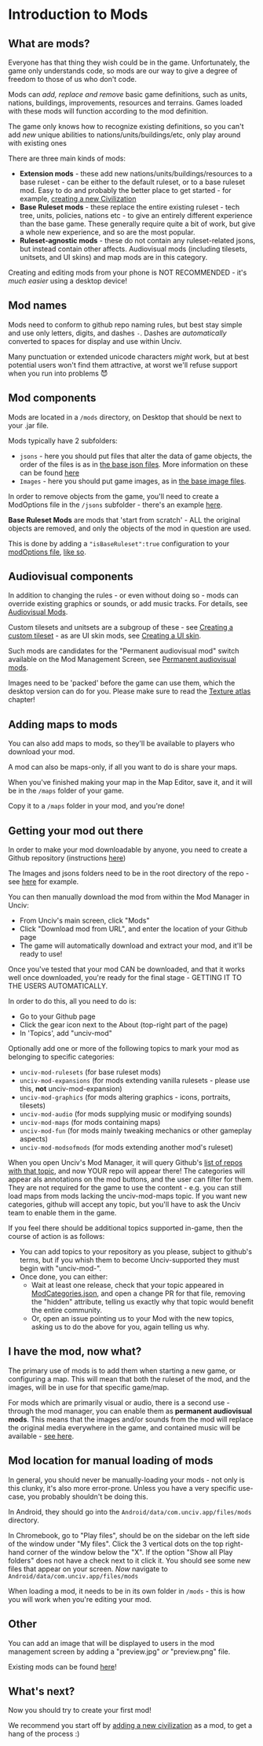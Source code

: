 # Introduction to Mods

## What are mods?

Everyone has that thing they wish could be in the game.
Unfortunately, the game only understands code, so mods are our way to give a degree of freedom to those of us who don't code.

Mods can *add, replace and remove* basic game definitions, such as units, nations, buildings, improvements, resources and terrains.
Games loaded with these mods will function according to the mod definition.

The game only knows how to recognize existing definitions, so you can't add *new* unique abilities to nations/units/buildings/etc, only play around with existing ones

There are three main kinds of mods:

-   **Extension mods** - these add new nations/units/buildings/resources to a base ruleset - can be either to the default ruleset, or to a base ruleset mod. Easy to do and probably the better place to get started - for example, [creating a new Civilization](Making-a-new-Civilization.md)
-   **Base Ruleset mods** - these replace the entire existing ruleset - tech tree, units, policies, nations etc - to give an entirely different experience than the base game. These generally require quite a bit of work, but give a whole new experience, and so are the most popular.
-   **Ruleset-agnostic mods** - these do not contain any ruleset-related jsons, but instead contain other affects. Audiovisual mods (including tilesets, unitsets, and UI skins) and map mods are in this category.

Creating and editing mods from your phone is NOT RECOMMENDED - it's *much easier* using a desktop device!

## Mod names

Mods need to conform to github repo naming rules, but best stay simple and use only letters, digits, and dashes `-`.
Dashes are _automatically_ converted to spaces for display and use within Unciv.

Many punctuation or extended unicode characters _might_ work, but at best potential users won't find them attractive, at worst we'll refuse support when you run into problems :smiling_imp:

## Mod components

Mods are located in a `/mods` directory, on Desktop that should be next to your .jar file.

Mods typically have 2 subfolders:

-   `jsons` - here you should put files that alter the data of game objects, the order of the files is as in [the base json files](https://github.com/yairm210/Unciv/tree/master/android/assets/jsons). More information on these can be found [here](Mod-file-structure/1-Overview.md)
-   `Images` - here you should put game images, as in [the base image files](https://github.com/yairm210/Unciv/tree/master/android/Images).

In order to remove objects from the game, you'll need to create a ModOptions file in the `/jsons` subfolder - there's an example [here](https://github.com/yairm210/Unciv-mod-example/blob/master/Removing%20Things/jsons/ModOptions.json).

**Base Ruleset Mods** are mods that 'start from scratch' - ALL the original objects are removed, and only the objects of the mod in question are used.

This is done by adding a `"isBaseRuleset":true` configuration to your [modOptions file](Mod-file-structure/5-Miscellaneous-JSON-files.md#modoptionsjson), [like so](https://github.com/k4zoo/Civilization-6-Mod/blob/master/jsons/ModOptions.json).

## Audiovisual components

In addition to changing the rules - or even without doing so - mods can override existing graphics or sounds, or add music tracks. For details, see [Audiovisual Mods](Images-and-Audio.md).

Custom tilesets and unitsets are a subgroup of these - see [Creating a custom tileset](Creating-a-custom-tileset.md) - as are UI skin mods, see [Creating a UI skin](Creating-a-UI-skin.md).

Such mods are candidates for the "Permanent audiovisual mod" switch available on the Mod Management Screen, see [Permanent audiovisual mods](Images-and-Audio.md#permanent-audiovisual-mods).

Images need to be 'packed' before the game can use them, which the desktop version can do for you. Please make sure to read the [Texture atlas](Images-and-Audio.md#images-and-the-texture-atlas) chapter!

## Adding maps to mods

You can also add maps to mods, so they'll be available to players who download your mod.

A mod can also be maps-only, if all you want to do is share your maps.

When you've finished making your map in the Map Editor, save it, and it will be in the `/maps` folder of your game.

Copy it to a `/maps` folder in your mod, and you're done!

## Getting your mod out there

In order to make your mod downloadable by anyone, you need to create a Github repository (instructions [here](https://docs.github.com/en/github/getting-started-with-github/create-a-repo))

The Images and jsons folders need to be in the root directory of the repo - see [here](https://github.com/yairm210/Unciv-IV-mod) for example.

You can then manually download the mod from within the Mod Manager in Unciv:

-   From Unciv's main screen, click "Mods"
-   Click "Download mod from URL", and enter the location of your Github page
-   The game will automatically download and extract your mod, and it'll be ready to use!

Once you've tested that your mod CAN be downloaded, and that it works well once downloaded, you're ready for the final stage - GETTING IT TO THE USERS AUTOMATICALLY.

In order to do this, all you need to do is:

-   Go to your Github page
-   Click the gear icon next to the About (top-right part of the page)
-   In 'Topics', add "unciv-mod"

Optionally add one or more of the following topics to mark your mod as belonging to specific categories:

-   `unciv-mod-rulesets` (for base ruleset mods)
-   `unciv-mod-expansions` (for mods extending vanilla rulesets - please use this, **not** unciv-mod-expansion)
-   `unciv-mod-graphics` (for mods altering graphics - icons, portraits, tilesets)
-   `unciv-mod-audio` (for mods supplying music or modifying sounds)
-   `unciv-mod-maps` (for mods containing maps)
-   `unciv-mod-fun` (for mods mainly tweaking mechanics or other gameplay aspects)
-   `unciv-mod-modsofmods` (for mods extending another mod's ruleset)

When you open Unciv's Mod Manager, it will query Github's [list of repos with that topic](https://github.com/topics/unciv-mod), and now YOUR repo will appear there!
The categories will appear als annotations on the mod buttons, and the user can filter for them. They are not required for the game to use the content - e.g. you can still load maps from mods lacking the unciv-mod-maps topic.
If you want new categories, github will accept any topic, but you'll have to ask the Unciv team to enable them in the game.

If you feel there should be additional topics supported in-game, then the course of action is as follows:

-    You can add topics to your repository as you please, subject to github's terms, but if you whish them to become Unciv-supported they must begin with "unciv-mod-".
-    Once done, you can either:
     - Wait at least one release, check that your topic appeared in [ModCategories.json](https://github.com/yairm210/Unciv/blob/master/android/assets/jsons/ModCategories.json), and open a change PR for that file, removing the "hidden" attribute, telling us exactly why that topic would benefit the entire community.
     - Or, open an issue pointing us to your Mod with the new topics, asking us to do the above for you, again telling us why.

## I have the mod, now what?

The primary use of mods is to add them when starting a new game, or configuring a map. This will mean that both the ruleset of the mod, and the images, will be in use for that specific game/map.

For mods which are primarily visual or audio, there is a second use - through the mod manager, you can enable them as **permanent audiovisual mods**. This means that the images and/or sounds from the mod will replace the original media everywhere in the game, and contained music will be available - [see here](Images-and-Audio.md#supply-additional-music).

## Mod location for manual loading of mods

In general, you should never be manually-loading your mods - not only is this clunky, it's also more error-prone. Unless you have a very specific use-case, you probably shouldn't be doing this.

In Android, they should go into the `Android/data/com.unciv.app/files/mods` directory.

In Chromebook, go to "Play files", should be on the sidebar on the left side of the window under "My files". Click the 3 vertical dots on the top right-hand corner of the window below the "X".
If the option "Show all Play folders" does not have a check next to it click it. You should see some new files that appear on your screen. *Now* navigate to `Android/data/com.unciv.app/files/mods`

When loading a mod, it needs to be in its own folder in `/mods` - this is how you will work when you're editing your mod.

## Other

You can add an image that will be displayed to users in the mod management screen by adding a "preview.jpg" _or_ "preview.png" file.

Existing mods can be found [here](https://github.com/topics/unciv-mod)!

## What's next?

Now you should try to create your first mod!

We recommend you start off by [adding a new civilization](Making-a-new-Civilization.md) as a mod, to get a hang of the process :)
